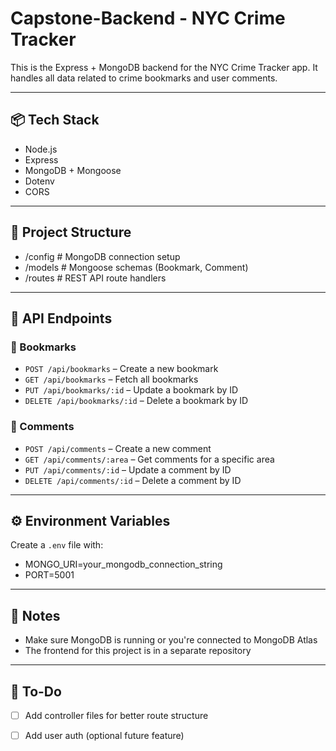 # Capstone-Backend - NYC Crime Tracker


This is the Express + MongoDB backend for the NYC Crime Tracker app. It handles all data related to crime bookmarks and user comments.

---

## 📦 Tech Stack

- Node.js
- Express
- MongoDB + Mongoose
- Dotenv
- CORS

---

## 📁 Project Structure

- /config # MongoDB connection setup
- /models # Mongoose schemas (Bookmark, Comment)
- /routes # REST API route handlers


---

## 🚀 API Endpoints

### 📌 Bookmarks

- `POST /api/bookmarks` – Create a new bookmark
- `GET /api/bookmarks` – Fetch all bookmarks
- `PUT /api/bookmarks/:id` – Update a bookmark by ID
- `DELETE /api/bookmarks/:id` – Delete a bookmark by ID

### 💬 Comments

- `POST /api/comments` – Create a new comment
- `GET /api/comments/:area` – Get comments for a specific area
- `PUT /api/comments/:id` – Update a comment by ID
- `DELETE /api/comments/:id` – Delete a comment by ID

---

## ⚙️ Environment Variables

Create a `.env` file with:

- MONGO_URI=your_mongodb_connection_string
- PORT=5001


---

## 📌 Notes

- Make sure MongoDB is running or you're connected to MongoDB Atlas
- The frontend for this project is in a separate repository

---

## 📅 To-Do

- [ ] Add controller files for better route structure
- [ ] Add user auth (optional future feature)

